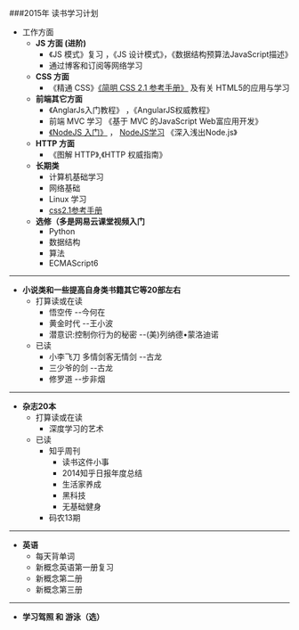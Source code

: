 ###2015年 读书学习计划
* 工作方面
    + __JS 方面 (进阶)__
        - 《JS 模式》复习 ，《JS 设计模式》，《数据结构预算法JavaScript描述》
        -  通过博客和订阅等网络学习
    + __CSS 方面__
        - 《精通 CSS》[《简明 CSS 2.1 参考手册》](http://www.jinbuguo.com/w3c/css21.html) 及有关 HTML5的应用与学习
    + __前端其它方面__
        - 《AnglarJs入门教程》 ，《AngularJS权威教程》
        - 前端 MVC 学习 《基于 MVC 的JavaScript Web富应用开发》
        -  [《NodeJS 入门》](http://www.nodebeginner.org/index-zh-cn.html) ，
            [NodeJS学习](http://www.zhihu.com/question/19793473)
            《深入浅出Node.js》
    + __HTTP 方面__
        - 《图解 HTTP》,《HTTP 权威指南》
    + __长期类__
        - 计算机基础学习
        - 网络基础
        - Linux 学习
        - [css2.1参考手册](http://www.w3.org/TR/CSS21/about.html)
    + __选修（多是网易云课堂视频入门__
        - Python
        - 数据结构
        - 算法
        -  ECMAScript6

----
* __小说类和一些提高自身类书籍其它等20部左右__
    + 打算读或在读
        - 悟空传 --今何在
        - 黄金时代 --王小波
        - 潜意识:控制你行为的秘密 --(美)列纳德•蒙洛迪诺
    + 已读
        - 小李飞刀 多情剑客无情剑 --古龙
        - 三少爷的剑 --古龙
        - 修罗道 --步非烟

----
* __杂志20本__
    + 打算读或在读
        - 深度学习的艺术
    + 已读
        - 知乎周刊 
            * 读书这件小事
            * 2014知乎日报年度总结
            * 生活家养成
            * 黑科技
            * 无基础健身
        + 码农13期

----
* __英语__
    + 每天背单词
    + 新概念英语第一册复习
    + 新概念第二册
    + 新概念第三册
    
----
* __学习驾照 和 游泳（选）__
















